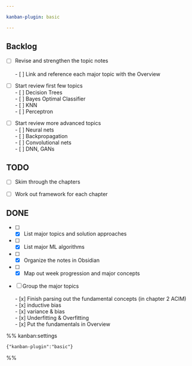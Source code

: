 ```yaml
---

kanban-plugin: basic

---
```


## Backlog

- [ ] Revise and strengthen the topic notes<br><br>- [ ] Link and reference each major topic with the Overview
- [ ] Start review first few topics<br>- [ ] Decision Trees<br>- [ ] Bayes Optimal Classifier<br>- [ ] KNN<br>- [ ] Perceptron
- [ ] Start review more advanced topics<br>- [ ] Neural nets<br>- [ ] Backpropagation<br>- [ ] Convolutional nets<br>- [ ] DNN, GANs


## TODO

- [ ] Skim through the chapters
- [ ] Work out framework for each chapter


## DONE

- [ ] - [x] List major topics and solution approaches
- [ ] - [x] List major ML algorithms
- [ ] - [x] Organize the notes in Obsidian
- [ ] - [x] Map out week progression and major concepts
- [ ] Group the major topics<br><br>- [x] Finish parsing out the fundamental concepts (in chapter 2 ACIM)<br>	- [x] inductive bias<br>	- [x] variance & bias<br>	- [x] Underfitting & Overfitting<br>- [x] Put the fundamentals in Overview




%% kanban:settings
```
{"kanban-plugin":"basic"}
```
%%
